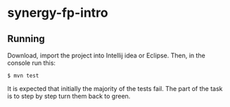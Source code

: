 # synergy-fp-intro

## Running

Download, import the project into Intellij idea or Eclipse.
Then, in the console run this:

```
$ mvn test
```

It is expected that initially the majority of the tests fail.
The part of the task is to step by step turn them back to green.
